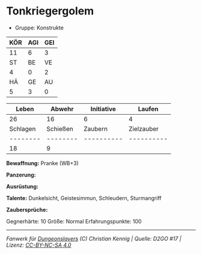 # Tonkriegergolem  
- Gruppe: Konstrukte  

| KÖR | AGI | GEI |  
| --- | --- | --- |  
| 11  | 6   | 3   |
| ST  | BE  | VE  |  
| 4   | 0   | 2   |
| HÄ  | GE  | AU  |  
| 5   | 3   | 0   |


| Leben    | Abwehr   | Initiative | Laufen     |
| -------- | -------- | ---------- | ---------- |
| 26       | 16       | 6          | 4          |
| Schlagen | Schießen | Zaubern    | Zielzauber |
| -------- | -------- | ---------- | ---------- |
| 18       | 9        |            |            |

**Bewaffnung:**
Pranke (WB+3)

**Panzerung:**


**Ausrüstung:**


**Talente:**
Dunkelsicht, Geistesimmun, Schleudern, Sturmangriff

**Zaubersprüche:**


Gegnerhärte: 10
Größe: Normal
Erfahrungspunkte: 100



___
*Fanwerk für [Dungeonslayers](https://www.dungeonslayers.net/) (C) Christian Kennig | Quelle: D2GO #17 | Lizenz: [CC-BY-NC-SA 4.0](https://creativecommons.org/licenses/by-nc-sa/4.0/deed.de)*